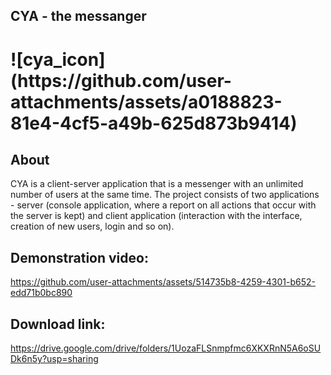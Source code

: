 ## CYA - the messanger

<h1>
![cya_icon](https://github.com/user-attachments/assets/a0188823-81e4-4cf5-a49b-625d873b9414)
</h1>

## About

CYA is a client-server application that is a messenger with an unlimited number of users at the same time.
The project consists of two applications - server (console application, where a report on all actions that occur with the server is kept) and client application (interaction with the interface, creation of new users, login and so on).

## Demonstration video:

https://github.com/user-attachments/assets/514735b8-4259-4301-b652-edd71b0bc890

## Download link:

https://drive.google.com/drive/folders/1UozaFLSnmpfmc6XKXRnN5A6oSUDk6n5y?usp=sharing
